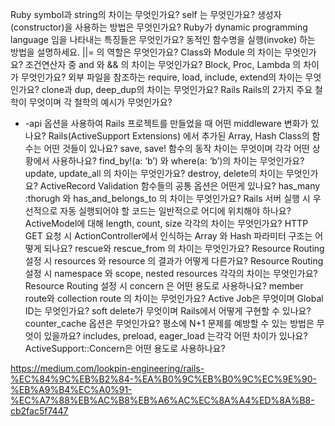 Ruby
symbol과 string의 차이는 무엇인가요?
self 는 무엇인가요?
생성자(constructor)을 사용하는 방법은 무엇인가요?
Ruby가 dynamic programming language 임을 나타내는 특징들은 무엇인가요?
동적인 함수명을 실행(invoke) 하는 방법을 설명하세요.
||= 의 역할은 무엇인가요?
Class와 Module 의 차이는 무엇인가요?
조건연산자 중 and 와 && 의 차이는 무엇인가요?
Block, Proc, Lambda 의 차이가 무엇인가요?
외부 파일을 참조하는 require, load, include, extend의 차이는 무엇인가요?
clone과 dup, deep_dup의 차이는 무엇인가요?
Rails
Rails의 2가지 주요 철학이 무엇이며 각 철학의 예시가 무엇인가요?

- -api 옵션을 사용하여 Rails 프로젝트를 만들었을 때 어떤 middleware 변화가 있나요?
  Rails(ActiveSupport Extensions) 에서 추가된 Array, Hash Class의 함수는 어떤 것들이 있나요?
  save, save! 함수의 동작 차이는 무엇이며 각각 어떤 상황에서 사용하나요?
  find_by!(a: ‘b’) 와 where(a: ‘b’)의 차이는 무엇인가요?
  update, update_all 의 차이는 무엇인가요?
  destroy, delete의 차이는 무엇인가요?
  ActiveRecord Validation 함수들의 공통 옵션은 어떤게 있나요?
  has_many :thorugh 와 has_and_belongs_to 의 차이는 무엇인가요?
  Rails 서버 실행 시 우선적으로 자동 실행되어야 할 코드는 일반적으로 어디에 위치해야 하나요?
  ActiveModel에 대해 length, count, size 각각의 차이는 무엇인가요?
  HTTP GET 요청 시 ActionController에서 인식하는 Array 와 Hash 파라미터 구조는 어떻게 되나요?
  rescue와 rescue_from 의 차이는 무엇인가요?
  Resource Routing 설정 시 resources 와 resource 의 결과가 어떻게 다른가요?
  Resource Routing 설정 시 namespace 와 scope, nested resources 각각의 차이는 무엇인가요?
  Resource Routing 설정 시 concern 은 어떤 용도로 사용하나요?
  member route와 collection route 의 차이는 무엇인가요?
  Active Job은 무엇이며 Global ID는 무엇인가요?
  soft delete가 무엇이며 Rails에서 어떻게 구현할 수 있나요?
  counter_cache 옵션은 무엇인가요?
  평소에 N+1 문제를 예방할 수 있는 방법은 무엇이 있을까요?
  includes, preload, eager_load 는각각 어떤 차이가 있나요?
  ActiveSupport::Concern은 어떤 용도로 사용하나요?

https://medium.com/lookpin-engineering/rails-%EC%84%9C%EB%B2%84-%EA%B0%9C%EB%B0%9C%EC%9E%90-%EB%A9%B4%EC%A0%91-%EC%A7%88%EB%AC%B8%EB%A6%AC%EC%8A%A4%ED%8A%B8-cb2fac5f7447
